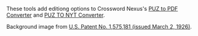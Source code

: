 These tools add editiong options to Crossword Nexus's [PUZ to PDF Converter](https://crosswordnexus.com/apps/puz-to-pdf/) and [PUZ TO NYT Converter](https://crosswordnexus.com/apps/puz-to-nyt/).

Background image from [U.S. Patent No. 1,575,181 (issued March 2, 1926)](https://patents.google.com/patent/US1575181).